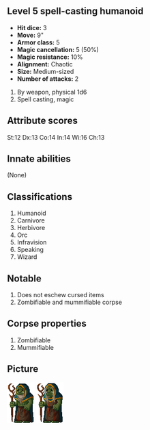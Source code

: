 ## Level 5 spell-casting humanoid

- **Hit dice:** 3
- **Move:** 9"
- **Armor class:** 5
- **Magic cancellation:** 5 (50%)
- **Magic resistance:** 10%
- **Alignment:** Chaotic
- **Size:** Medium-sized
- **Number of attacks:** 2
1. By weapon, physical 1d6
2. Spell casting, magic

## Attribute scores

St:12 Dx:13 Co:14 In:14 Wi:16 Ch:13

## Innate abilities

(None)

## Classifications

1. Humanoid
2. Carnivore
3. Herbivore
4. Orc
5. Infravision
6. Speaking
7. Wizard

## Notable

1. Does not eschew cursed items
2. Zombifiable and mummifiable corpse

## Corpse properties

1. Zombifiable
2. Mummifiable

## Picture

![Orc shaman](https://github.com/hyvanmielenpelit/GnollHackTileSet/blob/main/Monsters/orc_shaman/orc_shaman.png?raw=true) ![Orc shaman](https://github.com/hyvanmielenpelit/GnollHackTileSet/blob/main/Monsters/orc_shaman/orc_shaman_female.png?raw=true)
